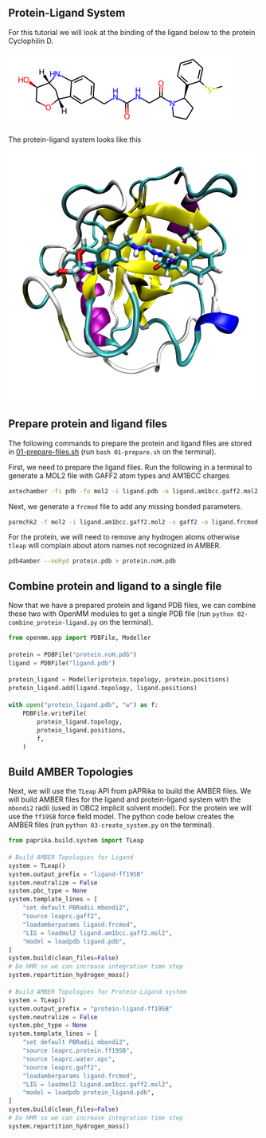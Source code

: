 ## Protein-Ligand System
For this tutorial we will look at the binding of the ligand below to the protein Cyclophilin D.

![](figure_ligand.png)

The protein-ligand system looks like this

![](figure-protein-ligand.png)

## Prepare protein and ligand files
The following commands to prepare the protein and ligand files are stored in [01-prepare-files.sh](01-prepare-files.sh) (run `bash 01-prepare.sh` on the terminal).

First, we need to prepare the ligand files. Run the following in a terminal to generate a MOL2 file with GAFF2 atom types and AM1BCC charges
```bash
antechamber -fi pdb -fo mol2 -i ligand.pdb -o ligand.am1bcc.gaff2.mol2 -at gaff2 -c bcc -rn LIG -pf y 
```
Next, we generate a `frcmod` file to add any missing bonded parameters.
```bash
parmchk2 -f mol2 -i ligand.am1bcc.gaff2.mol2 -s gaff2 -o ligand.frcmod
```
For the protein, we will need to remove any hydrogen atoms otherwise `tleap` will complain about atom names not recognized in AMBER.
```bash
pdb4amber --nohyd protein.pdb > protein.noH.pdb
```

## Combine protein and ligand to a single file
Now that we have a prepared protein and ligand PDB files, we can combine these two with OpenMM modules to get a single PDB file (run `python 02-combine_protein-ligand.py` on the terminal).
```python
from openmm.app import PDBFile, Modeller

protein = PDBFile("protein.noH.pdb")
ligand = PDBFile("ligand.pdb")

protein_ligand = Modeller(protein.topology, protein.positions)
protein_ligand.add(ligand.topology, ligand.positions)

with open("protein_ligand.pdb", "w") as f:
    PDBFile.writeFile(
        protein_ligand.topology,
        protein_ligand.positions,
        f,
    )
```

## Build AMBER Topologies
Next, we will use the `TLeap` API from pAPRika to build the AMBER files. We will build AMBER files for the ligand and protein-ligand system with the `mbondi2` radii (used in OBC2 implicit solvent model). For the protein we will use the `ff19SB` force field model. The python code below creates the AMBER files (run `python 03-create_system.py` on the terminal).
```python
from paprika.build.system import TLeap

# Build AMBER Topologies for Ligand
system = TLeap()
system.output_prefix = "ligand-ff19SB"
system.neutralize = False
system.pbc_type = None
system.template_lines = [
    "set default PBRadii mbondi2",
    "source leaprc.gaff2",
    "loadamberparams ligand.frcmod",
    "LIG = loadmol2 ligand.am1bcc.gaff2.mol2",
    "model = loadpdb ligand.pdb",
]
system.build(clean_files=False)
# Do HMR so we can increase integration time step
system.repartition_hydrogen_mass()

# Build AMBER Topologies for Protein-Ligand system
system = TLeap()
system.output_prefix = "protein-ligand-ff19SB"
system.neutralize = False
system.pbc_type = None
system.template_lines = [
    "set default PBRadii mbondi2",
    "source leaprc.protein.ff19SB",
    "source leaprc.water.opc",
    "source leaprc.gaff2",
    "loadamberparams ligand.frcmod",
    "LIG = loadmol2 ligand.am1bcc.gaff2.mol2",
    "model = loadpdb protein_ligand.pdb",
]
system.build(clean_files=False)
# Do HMR so we can increase integration time step
system.repartition_hydrogen_mass()
```
